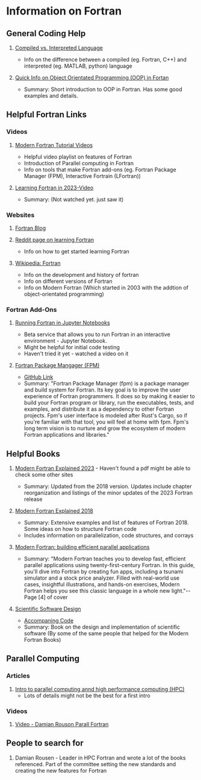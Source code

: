 # Information on Fortran


## General Coding Help

1) [Compiled vs. Interpreted Language](https://www.geeksforgeeks.org/difference-between-compiled-and-interpreted-language/)
   * Info on the difference between a compiled (eg. Fortran, C++) and interpreted (eg. MATLAB, python) language 

2) [Quick Info on Object Orientated Programming (OOP) in Fortan](https://www.math.fsu.edu/~dmandel/Fortran/Chap6.pdf)
   * Summary: Short introduction to OOP in Fortran. Has some good examples and details.
<!-------------------------- End of Coding Help--------------------------->


## Helpful Fortran Links

### Videos
1) [Modern Fortran Tutorial Videos](https://www.youtube.com/watch?v=05N6PecJw-E&list=PLOU8LxhyFylLS298Sea2-gYvO5Lj8HZsP)
    * Helpful video playlist on features of Fortran 
    * Introduction of Parallel computing in Fortran
    * Info on tools that make Fortran add-ons (eg. Fortran Package Manager (FPM), Interactive Fortrain (LFortran))
  
2)  [Learning Fortran in 2023-Video](https://www.youtube.com/watch?v=PvUQndB8R9s)
    * Summary: (Not watched yet. just saw it)
  
### Websites
1) [Fortran Blog](https://fortran-lang.discourse.group/)

2) [Reddit page on learning Fortran](https://www.reddit.com/r/fortran/comments/utkjf8/resources_for_getting_good_at_fortran/)
   * Info on how to get started learning Fortran
  
3) [Wikipedia: Fortran](https://en.wikipedia.org/wiki/Fortran)
   * Info on the development and history of fortran
   * Info on different versions of Fortran 
   * Info on Modern Fortran (Which started in 2003 with the addtion of object-orientated programming)

### Fortran Add-Ons
1) [Running Fortran in Jupyter Notebooks](https://lfortran.org/)
   * Beta service that allows you to run Fortran in an interactive environment - Jupyter Notebook.
   * Might be helpful for initial code testing
   * Haven't tried it yet - watched a video on it

2) [Fortran Package Mangager (FPM)](https://fpm.fortran-lang.org/)
    * [GitHub Link](https://github.com/fortran-lang/fpm)
    * Summary: "Fortran Package Manager (fpm) is a package manager and build system for Fortran. Its key goal is to improve the user experience of Fortran programmers. It does so by making it easier to build your Fortran program or library, run the executables, tests, and examples, and distribute it as a dependency to other Fortran projects. Fpm's user interface is modeled after Rust's Cargo, so if you're familiar with that tool, you will feel at home with fpm. Fpm's long term vision is to nurture and grow the ecosystem of modern Fortran applications and libraries."

<!-------------------------- End of Fortran Links ------------------------>


## Helpful Books

1) [Modern Fortran Explained 2023](https://global.oup.com/academic/product/modern-fortran-explained-9780198876588?q=Fortran%202023&lang=en&cc=de) - Haven't found a pdf might be able to check some other sites
   * Summary: Updated from the 2018 version. Updates include chapter reorganization and listings of the  minor  updates of the 2023 Fortran release
   
2) [Modern Fortran Explained 2018](https://www.amazon.com/Modern-Fortran-Explained-Incorporating-Mathematics/dp/0198811888#customerReviews)
   * Summary: Extensive examples and list of features of Fortran 2018. Some ideas on how to structure Fortran code
   * Includes information on parallelization, code structures, and corrays

3) [Modern Fortran: building efficient  parallel applications](https://www.manning.com/books/modern-fortran)
   * Summary: "Modern Fortran teaches you to develop fast, efficient parallel applications using twenty-first-century Fortran. In this guide, you'll dive into Fortran by creating fun apps, including a tsunami simulator and a stock price analyzer. Filled with real-world use cases, insightful illustrations, and hands-on exercises, Modern Fortran helps you see this classic language in a whole new light."-- Page [4] of cover
  
4) [Scientific Software Design](https://www.cambridge.org/core/books/scientific-software-design/CD0A2BA986E335E95D7FC91CF39BA30E)
   
   * [Accompaning Code](https://github.com/sourceryinstitute/Scientific-Software-Design)
   * Summary: Book on the design and implementation of scientific software (By some of the same people that helped for the Modern Fortran Books)

<!--------------------------- End of Books ------------------------------->

## Parallel Computing

### Articles
1) [Intro to parallel computing annd high performance computing (HPC)](https://hpc.llnl.gov/documentation/tutorials/introduction-parallel-computing-tutorial)
    * Lots of details might not be the best for a first intro

### Videos
1) [Video - Damian Rouson Parall Fortran](https://www.youtube.com/watch?v=IWHRuJ7D70I)


<!-------------------------- End of Parallel Computing ------------------->


## People to search for

1) Damian Rousen - Leader in HPC Fortran and wrote a lot of the books referenced. Part of the committee setting  the new standards and creating the new features for Fortran

<!-------------------------- End of People Search ----------------------->